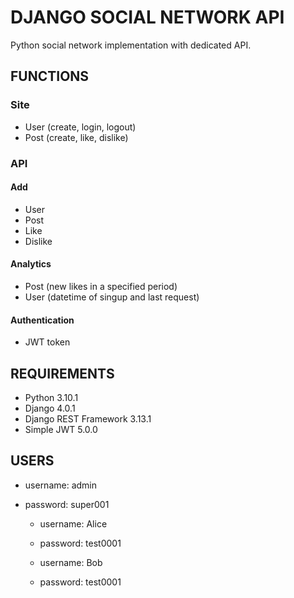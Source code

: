 # DJANGO SOCIAL NETWORK API

Python social network implementation with dedicated API.

## FUNCTIONS

### Site

- User (create, login, logout)
- Post (create, like, dislike)

### API

#### Add

- User
- Post
- Like
- Dislike

#### Analytics

- Post (new likes in a specified period)
- User (datetime of singup and last request)

#### Authentication

- JWT token

## REQUIREMENTS

- Python 3.10.1
- Django 4.0.1
- Django REST Framework 3.13.1
- Simple JWT 5.0.0

## USERS

- username: admin
- password: super001

   - username: Alice
   - password: test0001

   - username: Bob
   - password: test0001
